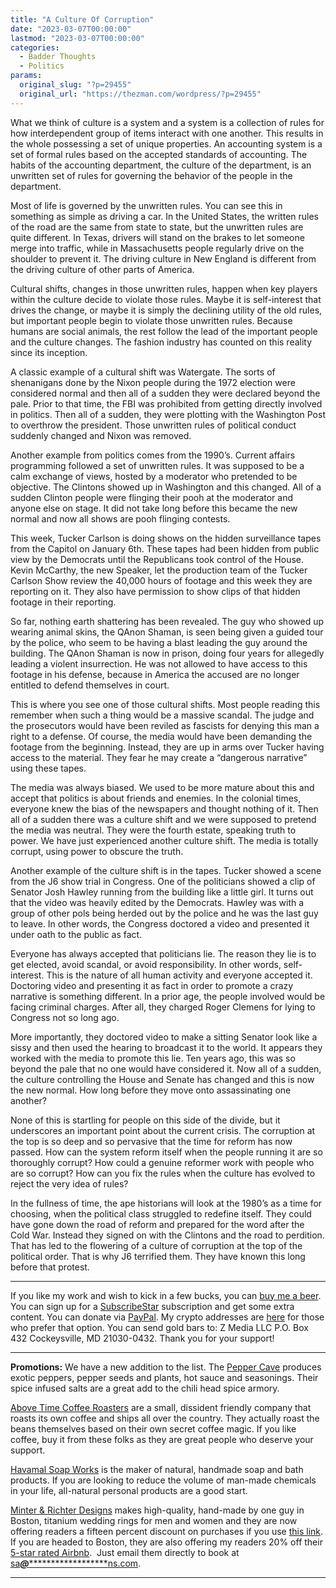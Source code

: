 ```yaml
---
title: "A Culture Of Corruption"
date: "2023-03-07T00:00:00"
lastmod: "2023-03-07T00:00:00"
categories:
  - Badder Thoughts
  - Politics
params:
  original_slug: "?p=29455"
  original_url: "https://thezman.com/wordpress/?p=29455"
---
```


What we think of culture is a system and a system is a collection of
rules for how interdependent group of items interact with one another.
This results in the whole possessing a set of unique properties. An
accounting system is a set of formal rules based on the accepted
standards of accounting. The habits of the accounting department, the
culture of the department, is an unwritten set of rules for governing
the behavior of the people in the department.

Most of life is governed by the unwritten rules. You can see this in
something as simple as driving a car. In the United States, the written
rules of the road are the same from state to state, but the unwritten
rules are quite different. In Texas, drivers will stand on the brakes to
let someone merge into traffic, while in Massachusetts people regularly
drive on the shoulder to prevent it. The driving culture in New England
is different from the driving culture of other parts of America.

Cultural shifts, changes in those unwritten rules, happen when key
players within the culture decide to violate those rules. Maybe it is
self-interest that drives the change, or maybe it is simply the
declining utility of the old rules, but important people begin to
violate those unwritten rules. Because humans are social animals, the
rest follow the lead of the important people and the culture changes.
The fashion industry has counted on this reality since its inception.

A classic example of a cultural shift was Watergate. The sorts of
shenanigans done by the Nixon people during the 1972 election were
considered normal and then all of a sudden they were declared beyond the
pale. Prior to that time, the FBI was prohibited from getting directly
involved in politics. Then all of a sudden, they were plotting with the
Washington Post to overthrow the president. Those unwritten rules of
political conduct suddenly changed and Nixon was removed.

Another example from politics comes from the 1990’s. Current affairs
programming followed a set of unwritten rules. It was supposed to be a
calm exchange of views, hosted by a moderator who pretended to be
objective. The Clintons showed up in Washington and this changed. All of
a sudden Clinton people were flinging their pooh at the moderator and
anyone else on stage. It did not take long before this became the new
normal and now all shows are pooh flinging contests.

This week, Tucker Carlson is doing shows on the hidden surveillance
tapes from the Capitol on January 6th. These tapes had been hidden from
public view by the Democrats until the Republicans took control of the
House. Kevin McCarthy, the new Speaker, let the production team of the
Tucker Carlson Show review the 40,000 hours of footage and this week
they are reporting on it. They also have permission to show clips of
that hidden footage in their reporting.

So far, nothing earth shattering has been revealed. The guy who showed
up wearing animal skins, the QAnon Shaman, is seen being given a guided
tour by the police, who seem to be having a blast leading the guy around
the building. The QAnon Shaman is now in prison, doing four years for
allegedly leading a violent insurrection. He was not allowed to have
access to this footage in his defense, because in America the accused
are no longer entitled to defend themselves in court.

This is where you see one of those cultural shifts. Most people reading
this remember when such a thing would be a massive scandal. The judge
and the prosecutors would have been reviled as fascists for denying this
man a right to a defense. Of course, the media would have been demanding
the footage from the beginning. Instead, they are up in arms over Tucker
having access to the material. They fear he may create a “dangerous
narrative” using these tapes.

The media was always biased. We used to be more mature about this and
accept that politics is about friends and enemies. In the colonial
times, everyone knew the bias of the newspapers and thought nothing of
it. Then all of a sudden there was a culture shift and we were supposed
to pretend the media was neutral. They were the fourth estate, speaking
truth to power. We have just experienced another culture shift. The
media is totally corrupt, using power to obscure the truth.

Another example of the culture shift is in the tapes. Tucker showed a
scene from the J6 show trial in Congress. One of the politicians showed
a clip of Senator Josh Hawley running from the building like a little
girl. It turns out that the video was heavily edited by the Democrats.
Hawley was with a group of other pols being herded out by the police and
he was the last guy to leave. In other words, the Congress doctored a
video and presented it under oath to the public as fact.

Everyone has always accepted that politicians lie. The reason they lie
is to get elected, avoid scandal, or avoid responsibility. In other
words, self-interest. This is the nature of all human activity and
everyone accepted it. Doctoring video and presenting it as fact in order
to promote a crazy narrative is something different. In a prior age, the
people involved would be facing criminal charges. After all, they
charged Roger Clemens for lying to Congress not so long ago.

More importantly, they doctored video to make a sitting Senator look
like a sissy and then used the hearing to broadcast it to the world. It
appears they worked with the media to promote this lie. Ten years ago,
this was so beyond the pale that no one would have considered it. Now
all of a sudden, the culture controlling the House and Senate has
changed and this is now the new normal. How long before they move onto
assassinating one another?

None of this is startling for people on this side of the divide, but it
underscores an important point about the current crisis. The corruption
at the top is so deep and so pervasive that the time for reform has now
passed. How can the system reform itself when the people running it are
so thoroughly corrupt? How could a genuine reformer work with people who
are so corrupt? How can you fix the rules when the culture has evolved
to reject the very idea of rules?

In the fullness of time, the ape historians will look at the 1980’s as a
time for choosing, when the political class struggled to redefine
itself. They could have gone down the road of reform and prepared for
the word after the Cold War. Instead they signed on with the Clintons
and the road to perdition. That has led to the flowering of a culture of
corruption at the top of the political order. That is why J6 terrified
them. They have known this long before that protest.

------------------------------------------------------------------------

If you like my work and wish to kick in a few bucks, you can
<a href="https://www.buymeacoffee.com/mujolulu" rel="noopener"
target="_blank">buy me a beer</a>. You can sign up for a
<a href="https://www.subscribestar.com/the-z-blog" rel="noopener"
target="_blank">SubscribeStar</a> subscription and get some extra
content. You can donate via <a
href="https://www.paypal.com/donate/?cmd=_s-xclick&amp;hosted_button_id=UDAS2Q8JYA6CN&amp;source=url"
rel="noopener" target="_blank">PayPal</a>. My crypto addresses are
<a href="https://thezman.com/wordpress/?page_id=22713" rel="noopener"
target="_blank">here</a> for those who prefer that option. You can send
gold bars to: Z Media LLC P.O. Box 432 Cockeysville, MD 21030-0432.
Thank you for your support!

------------------------------------------------------------------------

**Promotions:** We have a new addition to the list. The
<a href="https://peppercave.com/shop/ols/products" rel="noopener"
target="_blank">Pepper Cave</a> produces exotic peppers, pepper seeds
and plants, hot sauce and seasonings. Their spice infused salts are a
great add to the chili head spice armory.

<a href="https://abovetimecoffee.com/" rel="noopener"
target="_blank">Above Time Coffee Roasters</a> are a small, dissident
friendly company that roasts its own coffee and ships all over the
country. They actually roast the beans themselves based on their own
secret coffee magic. If you like coffee, buy it from these folks as they
are great people who deserve your support.

<a href="https://havamalsoapworks.com/" rel="noopener"
target="_blank">Havamal Soap Works</a> is the maker of natural, handmade
soap and bath products. If you are looking to reduce the volume of
man-made chemicals in your life, all-natural personal products are a
good start.

<a href="https://www.minterandrichterdesigns.com/"
rel="noreferrer nofollow noopener" target="_blank">Minter &amp; Richter
Designs</a> makes high-quality, hand-made by one guy in Boston, titanium
wedding rings for men and women and they are now offering readers a
fifteen percent discount on purchases if you use
<a href="https://www.minterandrichterdesigns.com/discount/ZMAN"
rel="noreferrer nofollow noopener" target="_blank">this link</a>.
<span class="highlight"><span class="colour"><span class="font"><span class="size">If
you are headed to Boston, they are also offering my readers 20% off
their <a
href="https://www.airbnb.com/users/7988017/listings?user_id=7988017&amp;s=3"
rel="noopener noreferrer" target="_blank">5-star rated Airbnb</a>.  Just
email them directly to book at
<a href="mailto:sa***@*********************ns.com"
data-original-string="qVvP63a3fG4VIVa7HDf+iA==cb74WCzU0btijmgcnGxsoxYm5snuVcOkBL0PZPWIQqzrI7XolwAXnVItRgEn4o+AJn4"><span
class="apbct-email-encoder"
data-original-string="3tc6Buusl7tYY3KZjc/GIg==cb78v9rxvC0zktn/tZFzf6gCo3WgyTpNb3bD0KHV0652Aj2jKC4F2uIE83G71XT2nRR"
title="This contact has been encoded by Anti-Spam by CleanTalk. Click to decode. To finish the decoding make sure that JavaScript is enabled in your browser.">sa<span
class="apbct-blur">***</span>@<span
class="apbct-blur">*********************</span>ns.com</span></a>.</span></span></span></span>

------------------------------------------------------------------------
